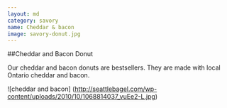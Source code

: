 ```yaml
---
layout: md
category: savory
name: Cheddar & bacon
image: savory-donut.jpg
---
```


##Cheddar and Bacon Donut

Our cheddar and bacon donuts are bestsellers. They are made with local Ontario cheddar and bacon.

![cheddar and bacon] (http://seattlebagel.com/wp-content/uploads/2010/10/1068814037_vuEe2-L.jpg)